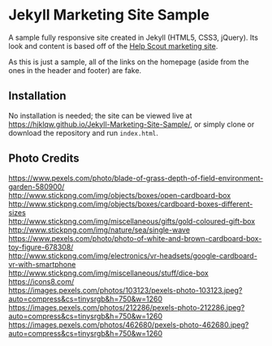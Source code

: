 # Jekyll Marketing Site Sample

A sample fully responsive site created in Jekyll (HTML5, CSS3, jQuery). Its look and content is based off of the [Help Scout marketing site](https://www.helpscout.net/help-desk-software/).

As this is just a sample, all of the links on the homepage (aside from the ones in the header and footer) are fake.

## Installation

No installation is needed; the site can be viewed live at https://hjklqw.github.io/Jekyll-Marketing-Site-Sample/, or simply clone or download the repository and run `index.html`.

## Photo Credits

https://www.pexels.com/photo/blade-of-grass-depth-of-field-environment-garden-580900/  
http://www.stickpng.com/img/objects/boxes/open-cardboard-box  
http://www.stickpng.com/img/objects/boxes/cardboard-boxes-different-sizes  
http://www.stickpng.com/img/miscellaneous/gifts/gold-coloured-gift-box  
http://www.stickpng.com/img/nature/sea/single-wave  
https://www.pexels.com/photo/photo-of-white-and-brown-cardboard-box-toy-figure-678308/  
http://www.stickpng.com/img/electronics/vr-headsets/google-cardboard-vr-with-smartphone  
http://www.stickpng.com/img/miscellaneous/stuff/dice-box  
https://icons8.com/  
https://images.pexels.com/photos/103123/pexels-photo-103123.jpeg?auto=compress&cs=tinysrgb&h=750&w=1260  
https://images.pexels.com/photos/212286/pexels-photo-212286.jpeg?auto=compress&cs=tinysrgb&h=750&w=1260  
https://images.pexels.com/photos/462680/pexels-photo-462680.jpeg?auto=compress&cs=tinysrgb&h=750&w=1260  